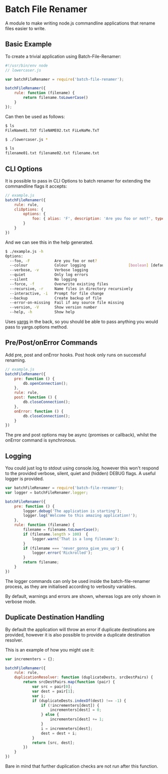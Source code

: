 Batch File Renamer
==================

A module to make writing node.js commandline applications that rename files
easier to write.

Basic Example
-------------

To create a trivial application using Batch-File-Renamer:

```js
#!/usr/bin/env node
// lowercaser.js

var batchFileRenamer = require('batch-file-renamer');

batchFileRenamer({
    rule: function (filename) {
        return filename.toLowerCase()
    }
});
```

Can then be used as follows:

```sh
$ ls
FileName01.TXT fileNAME02.txt FiLeNaMe.TxT

$ ./lowercaser.js *

$ ls
filename01.txt filename02.txt filename.txt
```

CLI Options
-----------

It is possible to pass in CLI Options to batch renamer for extending the
commandline flags it accepts:

```js
// example.js
batchFileRenamer({
    rule: rule,
    cliOptions: {
        options: {
            foo: { alias: 'F', description: 'Are you foo or not?', type: 'boolean' }
        }
    }
})
```

And we can see this in the help generated.

```sh
$ ./example.js -h
Options:
  --foo, -F           Are you foo or not?                              [boolean]
  --colour            Colour logging                   [boolean] [default: true]
  --verbose, -v       Verbose logging                                  [boolean]
  --quiet             Only log errors                                  [boolean]
  --silent            No logging                                       [boolean]
  --force, -f         Overwrite existing files                         [boolean]
  --recursive, -r     Name files in directory recursively              [boolean]
  --interactive, -i   Prompt for file change                           [boolean]
  --backup            Create backup of file                            [boolean]
  --error-on-missing  Fail if any source file missing                  [boolean]
  --version, -V       Show version number                              [boolean]
  --help, -h          Show help                                        [boolean]
```

Uses [yargs](https://github.com/yargs/yargs) in the back, so you should be able
to pass anything you would pass to yargs.options method.


Pre/Post/onError Commands
-------------------------

Add pre, post and onError hooks. Post hook only runs on successful
renaming.

```js
// example.js
batchFileRenamer({
    pre: function () {
        db.openConnection();
    },
    rule: rule,
    post: function () {
        db.closeConnection();
    },
    onError: function () {
        db.closeConnection();
    }
})
```

The pre and post options may be async (promises or callback), whilst the onError
command is synchronous.

Logging
-------

You could just log to stdout using console.log, however this won't respond to
the provided verbose, silent, quiet and (hidden) DEBUG flags. A useful logger is
provided.

```js
var batchFileRenamer = require('batch-file-renamer');
var logger = batchFileRenamer.logger;

batchFileRenamer({
    pre: function () {
        logger.debug('The application is starting');
        logger.log('Welcome to this amazing application!');
    },
    rule: function (filename) {
        filename = filename.toLowerCase();
        if (filename.length > 100)  {
            logger.warn('That is a long filename');
        }
        if (filename === 'never_gonna_give_you_up') {
            logger.error('Rickrolled');
        }
        return filename;
    }
})
```

The logger commands can only be used inside the batch-file-renamer process, as
they are initialised according to verbosity variables.

By default, warnings and errors are shown, whereas logs are only shown in verbose
mode.


Duplicate Destination Handling
------------------------------

By default the application will throw an error if duplicate destinations are
provided, however it is also possible to provide a duplicate destination
resolver.

This is an example of how you might use it:

```js
var incrementers = {};

batchFileRenamer({
    rule: rule,
    duplicationResolver: function (duplicateDests, srcDestPairs) {
        return srcDestPairs.map(function (pair) {
            var src = pair[0];
            var dest = pair[1];
            var i;
            if (duplicateDests.indexOf(dest) !== -1) {
                if (!incrementers[dest]) {
                    incrementers[dest] = 0;
                } else {
                    incrementers[dest] += 1;
                }
                i = incremneters[dest];
                dest = dest + i;
            }
            return [src, dest];
        })
    }
})
```

Bare in mind that further duplication checks are not run after this function.
